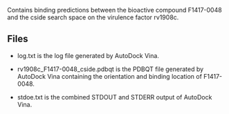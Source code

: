Contains binding predictions between the bioactive compound F1417-0048 and the cside search space on the virulence factor rv1908c.

## Files

- log.txt is the log file generated by AutoDock Vina.

- rv1908c_F1417-0048_cside.pdbqt is the PDBQT file generated by AutoDock Vina containing the orientation and binding location of F1417-0048.

- stdoe.txt is the combined STDOUT and STDERR output of AutoDock Vina.


